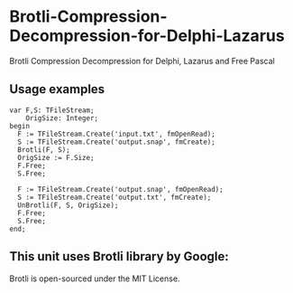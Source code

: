 # Brotli-Compression-Decompression-for-Delphi-Lazarus
Brotli Compression Decompression for Delphi, Lazarus and Free Pascal

## Usage examples

```
var F,S: TFileStream;
    OrigSize: Integer;
begin
  F := TFileStream.Create('input.txt', fmOpenRead);
  S := TFileStream.Create('output.snap', fmCreate);
  Brotli(F, S);
  OrigSize := F.Size;
  F.Free;
  S.Free;

  F := TFileStream.Create('output.snap', fmOpenRead);
  S := TFileStream.Create('output.txt', fmCreate);
  UnBrotli(F, S, OrigSize);
  F.Free;
  S.Free;
end;
```

## This unit uses Brotli library by Google:

Brotli is open-sourced under the MIT License.
